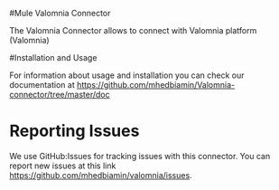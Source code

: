 #Mule Valomnia Connector

The Valomnia Connector allows to connect with Valomnia platform (Valomnia)

#Installation and Usage

For information about usage and installation you can check our documentation at https://github.com/mhedbiamin/Valomnia-connector/tree/master/doc

# Reporting Issues

We use GitHub:Issues for tracking issues with this connector. You can report new issues at this link https://github.com/mhedbiamin/valomnia/issues.
 